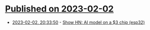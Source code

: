 # [Published on 2023-02-02](index.md)

* [2023-02-02, 20:33:50](https://news.ycombinator.com/item?id=34632571) - [Show HN: AI model on a $3 chip (esp32)](https://maxlab.io/store/edge-ai-camera/)
